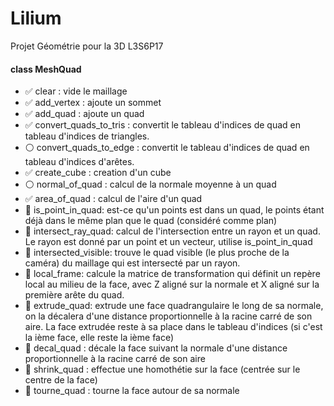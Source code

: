 # Lilium
Projet Géométrie pour la 3D L3S6P17

#### class MeshQuad

- :white_check_mark: clear : vide le maillage
- :white_check_mark: add_vertex : ajoute un sommet
- :white_check_mark: add_quad : ajoute un quad
- :white_check_mark: convert_quads_to_tris : convertit le tableau d'indices de quad en tableau d'indices de triangles.
- :white_circle: convert_quads_to_edge : convertit le tableau d'indices de quad en tableau d'indices d'arêtes.
- :white_check_mark: create_cube : creation d'un cube
- :white_circle: normal_of_quad : calcul de la normale moyenne à un quad
- :white_check_mark: area_of_quad : calcul de l'aire d'un quad
- :red_circle: is_point_in_quad: est-ce qu'un points est dans un quad, le points étant déjà dans le même plan que le quad (considéré comme plan)
- :red_circle: intersect_ray_quad: calcul de l'intersection entre un rayon et un quad. 
Le rayon est donné par un point et un vecteur, utilise is_point_in_quad
- :red_circle: intersected_visible: trouve le quad visible (le plus proche de la caméra) du maillage qui est intersecté par un rayon.
- :red_circle: local_frame: calcule la matrice de transformation qui définit un repère local au milieu de la face,
avec Z aligné sur la normale et X aligné sur la première arête du quad.
- :red_circle: extrude_quad: extrude une face quadrangulaire le long de sa normale,
on la décalera d'une distance proportionnelle à la racine carré de son aire.
La face extrudée reste à sa place dans le tableau d'indices (si c'est la ième face, elle reste la ième face)
- :red_circle: decal_quad : décale la face suivant la normale d'une distance proportionnelle à la racine carré de son aire
- :red_circle: shrink_quad : effectue une homothétie sur la face (centrée sur le centre de la face)
- :red_circle: tourne_quad : tourne la face autour de sa normale
